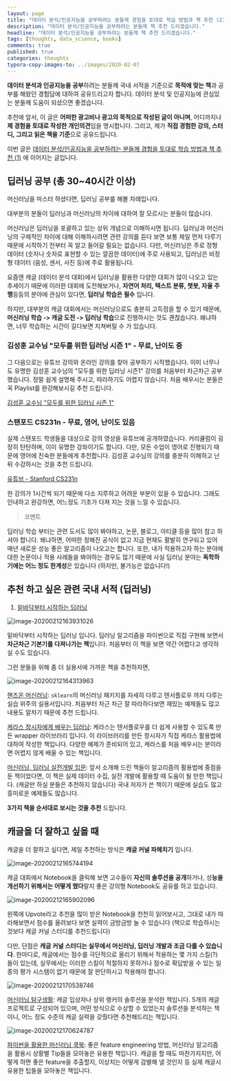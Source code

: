 ```yaml
---
layout: page
title: "데이터 분석/인공지능을 공부하려는 분들께 경험을 토대로 학습 방법과 책 추천 (2)"
description: "데이터 분석/인공지능을 공부하려는 분들께 책 추천 드리겠습니다."
headline: "데이터 분석/인공지능을 공부하려는 분들께 책 추천 드리겠습니다."
tags: [thoughts, data_science, books]
comments: true
published: true
categories: thoughts
typora-copy-images-to: ../images/2020-02-07
---
```




**데이터 분석과 인공지능을 공부**하려는 분들께 국내 서적을 기준으로 **목적에 맞는 책**과 공부를 해왔던 경험담에 대하여 공유드리고자 합니다. 데이터 분석 및 인공지능에 관심있는 분들께 도움이 되셨으면 좋겠습니다.

추천에 앞서, 이 글은 **어떠한 광고비나 광고의 목적으로 작성된 글이 아니며**, 어디까지나 **제 경험을 토대로 작성한 개인의견**임을 명시합니다. 그리고, 제가 **직접 경험한 강의, 스터디, 그리고 읽은 책을 기준**으로 공유드립니다.

이번 글은 [데이터 분석/인공지능을 공부하려는 분들께 경험을 토대로 학습 방법과 책 추천 (1)](https://teddylee777.github.io/thoughts/데이터분석-인공지능-서적-추천) 에 이어지는 글입니다. 



## 딥러닝 공부 (총 30~40시간 이상)

머신러닝을 마스터 하셨다면, 딥러닝 공부를 해볼 차례입니다.

대부분의 분들이 딥러닝과 머신러닝의 차이에 대하여 잘 모르시는 분들이 많습니다.

머신러닝은 딥러닝을 포괄하고 있는 상위 개념으로 이해하시면 됩니다. 딥러닝과 머신러닝의 구체적인 차이에 대해 이해하시려면 관련 강의를 듣다 보면 보통 제일 먼저 다루기 때문에 시작하기 전부터 꼭 알고 들어갈 필요는 없습니다. 다만, 머신러닝은 주로 정형 데이터 (숫자나 숫자로 표현할 수 있는 깔끔한 데이터)에 주로 사용되고, 딥러닝은 비정형 데이터 (음성, 센서, 사진 등)에 주로 활용됩니다.

요즘엔 캐글 (데이터 분석 대회)에서 딥러닝을 활용한 다양한 대회가 많이 나오고 있는 추세이기 때문에 이러한 대회에 도전해보거나, **자연어 처리, 텍스트 분류, 챗봇, 자율 주행**등등의 분야에 관심이 있다면, **딥러닝 학습은 필수** 입니다.

하지만, 대부분의 캐글 대회에서는 머신러닝으로도 충분히 고득점을 할 수 있기 때문에, **머신러닝 학습 -> 캐글 도전 -> 딥러닝 학습**으로 진행하시는 것도 괜찮습니다. 왜냐하면, 너무 학습하는 시간이 길다보면 지쳐버릴 수 가 있습니다.



### 김성훈 교수님 "모두를 위한 딥러닝 시즌 1" - 무료, 난이도 중

그 다음으로는 유튜브 강의와 온라인 강의를 찾아 공부하기 시작했습니다. 이미 너무나도 유명한 김성훈 교수님의 "모두를 위한 딥러닝 시즌1" 강의를 처음부터 차근차근 공부했습니다. 정말 쉽게 설명해 주시고, 따라하기도 어렵지 않습니다. 처음 배우시는 분들은 꼭 Playlist를 완강해보시길 추천 드립니다.

[김성훈 교수님 "모두를 위한 딥러닝 시즌 1"](https://www.youtube.com/watch?v=BS6O0zOGX4E&list=PLlMkM4tgfjnLSOjrEJN31gZATbcj_MpUm)



### 스탠포드 CS231n - 무료, 영어, 난이도 있음

실제 스탠포드 학생들을 대상으로 강의 영상을 유튜브에 공개하였습니다. 커리큘럼이 굉장히 탄탄하며, 이미 유명한 강좌이기도 합니다. 다만, 모든 수업이 영어로 진행되기 때문에 영어에 친숙한 분들에게 추천합니다. 김성훈 교수님의 강의를 충분히 이해하고 난 뒤 수강하시는 것을 추천 드립니다.

[유튜브 - Stanford CS231n](https://www.youtube.com/watch?v=vT1JzLTH4G4&list=PLC1qU-LWwrF64f4QKQT-Vg5Wr4qEE1Zxk)

한 강의가 1시간씩 되기 때문에 다소 지루하고 어려운 부분이 있을 수 있습니다. 그래도 인내하고 완강하면, 어느정도 기초가 다져 지는 것을 느낄 수 있습니다.



> 코멘트

딥러닝 학습 부터는 관련 도서도 많이 봐야하고, 논문, 블로그, 아티클 등을 많이 참고 하셔야 합니다. 왜냐하면, 어떠한 정해진 공식이 없고 지금 현재도 활발히 연구되고 있어 매년 새로운 성능 좋은 알고리즘이 나오고는 합니다. 또한, 내가 적용하고자 하는 분야에 대한 논문이나 적용 사례들을 봐야하는 경우도 많기 때문에 사실 딥러닝 분야는 **독학하기에는 어느 정도 한계성**은 있습니다 (하지만, 불가능은 없습니다!)



## 추천 하고 싶은 관련 국내 서적 (딥러닝)

1. [밑바닥부터 시작하는 딥러닝](http://www.yes24.com/Product/Goods/34970929?scode=032&OzSrank=1)

![image-20200212163931026](../images/2020-02-07/image-20200212163931026.png)

밑바닥부터 시작하는 딥러닝 입니다. 딥러닝 알고리즘을 파이썬으로 직접 구현해 보면서 **차근차근 기본기를 다져나가는 책**입니다. 처음부터 이 책을 보면 약간 어렵다고 생각하실 수도 있습니다. 



그런 분들을 위해 좀 더 실용서에 가까운 책을 추천하자면,

![image-20200212164313963](../images/2020-02-07/image-20200212164313963.png)



[핸즈온 머신러닝](http://www.yes24.com/Product/Goods/59878826?scode=032&OzSrank=1): `sklearn`의 머신러닝 패키지를 자세히 다루고 텐서플로우 까지 다루는 실습 위주의 실용서입니다. 처음부터 차근 차근 잘 따라하다보면 재밌는 예제들도 많고 내용도 알차기 때문에 추천 드립니다.

[케라스 창시자에게 배우는 딥러닝](http://www.yes24.com/Product/Goods/65050162?Acode=101): 케라스는 텐서플로우를 더 쉽게 사용할 수 있도록 만든 wrapper 라이브러리 입니다. 이 라이브러리를 만든 창시자가 직접 케라스 활용법에 대하여 작성한 책입니다. 다양한 예제가 준비되어 있고, 케라스를 처음 배우시는 분이라면 어렵지 않게 배울 수 있는 책입니다.

[머신러닝, 딥러닝 실전개발 입문](http://www.yes24.com/Product/Goods/84802550?Acode=101): 앞서 소개해 드린 책들이 알고리즘의 활용법에 중점을 둔 책이었다면, 이 책은 실제 데이터 수집, 실전 개발에 활용할 때 도움이 될 만한 책입니다. (캐글만 하실 분들은 추천하지 않습니다) 국내 저자가 쓴 책이기 때문에 실습도 많고 흥미로운 예제들도 많습니다.

**3가지 책을 순서대로 보시는 것을 추천** 드립니다.



## 캐글을 더 잘하고 싶을 때

캐글을 더 잘하고 싶다면, 제일 추천하는 방식은 **캐글 커널 파헤치기** 입니다.

![image-20200212165744194](../images/2020-02-07/image-20200212165744194.png)



캐글 대회에서 Notebook을 클릭해 보면 고수들이 **자신의 솔루션을 공개**하거나, 성**능을 개선하기 위해서는 어떻게 했다**랄지 좋은 강의형 Notebook도 공유를 하고 있습니다. 

![image-20200212165902096](../images/2020-02-07/image-20200212165902096.png)

왼쪽에 Upvote라고 추천을 많이 받은 Notebook을 천천히 읽어보시고, 그대로 내가 따라해보면서 점수를 올려보다 보면 실력이 금방금방 늘 수 있습니다 (책으로 학습하시는 것보다 캐글 커널 스터디를 추천드립니다)

다만, 단점은 **캐글 커널 스터디는 실무에서 머신러닝, 딥러닝 개발과 조금 다를 수 있습니다**. 한마디로, 캐글에서는 점수를 극단적으로 올리기 위해서 적용하는 몇 가지 스킬(?) 들이 있는데, 실무에서는 이러한 스킬이 적절하지 못하거나 점수로 확답받을 수 있는 일종의 평가 시스템이 없기 때문에 잘 판단하시고 적용해야 합니다.



![image-20200212170538746](../images/2020-02-07/image-20200212170538746.png)

[머신러닝 탐구생활](http://www.yes24.com/Product/Goods/63830327?scode=029): 캐글 입상자나 상위 랭커의 솔루션을 분석한 책입니다. 5개의 캐글 프로젝트로 구성되어 있으며, 어떤 방식으로 수상할 수 있었는지 솔루션을 분석하는 책이니, 어느 정도 수준의 캐글 실력을 갖췄다면 추천해드리는 책입니다.



![image-20200212170624787](../images/2020-02-07/image-20200212170624787.png)

[파이썬을 활용한 머신러닝 쿡북](http://www.yes24.com/Product/Goods/78222401?scode=032&OzSrank=1): 좋은 feature engineering 방법, 머신러닝 알고리즘을 활용시 상황별 Tip들을 모아놓은 유용한 책입니다. 캐글을 할 때도 마찬가지지만, 어떻게 하면 좋은 feature을 추출할지, 이상치는 어떻게 감별해 낼 것인지 등 실제 캐글시 유용한 팁들을 모아놓은 책입니다.
























